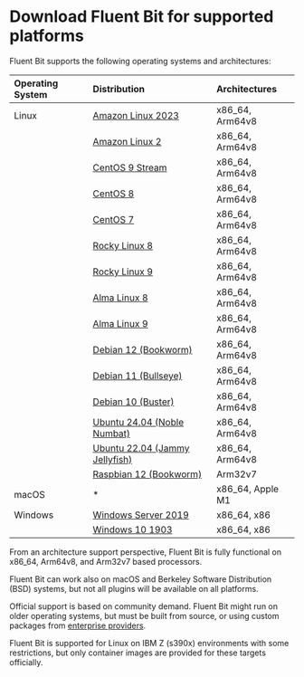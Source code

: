 # Download Fluent Bit for supported platforms

Fluent Bit supports the following operating systems and architectures:

| Operating System | Distribution | Architectures |
| :--- | :--- | :--- |
| Linux | [Amazon Linux 2023](downloads/linux/amazon-linux.md) | x86_64, Arm64v8 |
|  | [Amazon Linux 2](downloads/linux/amazon-linux.md) | x86_64, Arm64v8 |
|  | [CentOS 9 Stream](downloads/linux/redhat-centos.md) | x86_64, Arm64v8 |
|  | [CentOS 8](downloads/linux/redhat-centos.md) | x86_64, Arm64v8 |
|  | [CentOS 7](downloads/linux/redhat-centos.md) | x86_64, Arm64v8 |
|  | [Rocky Linux 8](downloads/linux/alma-rocky.md) | x86_64, Arm64v8 |
|  | [Rocky Linux 9](downloads/linux/alma-rocky.md) | x86_64, Arm64v8 |
|  | [Alma Linux 8](downloads/linux/alma-rocky.md) | x86_64, Arm64v8 |
|  | [Alma Linux 9](downloads/linux/alma-rocky.md) | x86_64, Arm64v8 |
|  | [Debian 12 (Bookworm)](downloads/linux/debian.md) | x86_64, Arm64v8 |
|  | [Debian 11 (Bullseye)](downloads/linux/debian.md) | x86_64, Arm64v8 |
|  | [Debian 10 (Buster)](downloads/linux/debian.md) | x86_64, Arm64v8 |
|  | [Ubuntu 24.04 (Noble Numbat)](downloads/linux/ubuntu.md) | x86_64, Arm64v8 |
|  | [Ubuntu 22.04 (Jammy Jellyfish)](downloads/linux/ubuntu.md) | x86_64, Arm64v8 |
|  | [Raspbian 12 (Bookworm)](downloads/linux/raspbian-raspberry-pi.md) | Arm32v7 |
| macOS | * | x86_64, Apple M1 |
| Windows | [Windows Server 2019](downloads/windows.md) | x86_64, x86 |
|  | [Windows 10 1903](downloads/windows.md) | x86_64, x86 |

From an architecture support perspective, Fluent Bit is fully functional on x86_64, Arm64v8, and Arm32v7 based processors.

Fluent Bit can work also on macOS and Berkeley Software Distribution (BSD) systems, but not all plugins will be available on all platforms.

Official support is based on community demand. Fluent Bit might run on older operating systems, but must be built from source, or using custom packages from [enterprise providers](https://fluentbit.io/enterprise).

Fluent Bit is supported for Linux on IBM Z (s390x) environments with some restrictions, but only container images are provided for these targets officially.
